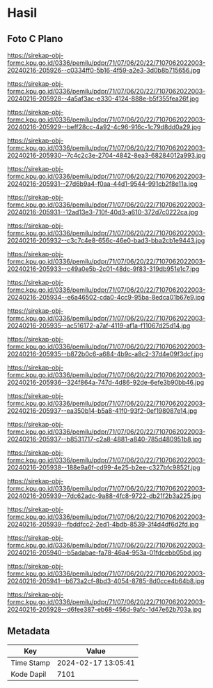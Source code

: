 # Hasil

## Foto C Plano

https://sirekap-obj-formc.kpu.go.id/0336/pemilu/pdpr/71/07/06/20/22/7107062022003-20240216-205926--c0334ff0-5b16-4f59-a2e3-3d0b8b715656.jpg

https://sirekap-obj-formc.kpu.go.id/0336/pemilu/pdpr/71/07/06/20/22/7107062022003-20240216-205928--4a5af3ac-e330-4124-888e-b5f355fea26f.jpg

https://sirekap-obj-formc.kpu.go.id/0336/pemilu/pdpr/71/07/06/20/22/7107062022003-20240216-205929--beff28cc-4a92-4c96-916c-1c79d8dd0a29.jpg

https://sirekap-obj-formc.kpu.go.id/0336/pemilu/pdpr/71/07/06/20/22/7107062022003-20240216-205930--7c4c2c3e-2704-4842-8ea3-68284012a993.jpg

https://sirekap-obj-formc.kpu.go.id/0336/pemilu/pdpr/71/07/06/20/22/7107062022003-20240216-205931--27d6b9a4-f0aa-44d1-9544-991cb2f8e11a.jpg

https://sirekap-obj-formc.kpu.go.id/0336/pemilu/pdpr/71/07/06/20/22/7107062022003-20240216-205931--12ad13e3-710f-40d3-a610-372d7c0222ca.jpg

https://sirekap-obj-formc.kpu.go.id/0336/pemilu/pdpr/71/07/06/20/22/7107062022003-20240216-205932--c3c7c4e8-656c-46e0-bad3-bba2cb1e9443.jpg

https://sirekap-obj-formc.kpu.go.id/0336/pemilu/pdpr/71/07/06/20/22/7107062022003-20240216-205933--c49a0e5b-2c01-48dc-9f83-319db951e1c7.jpg

https://sirekap-obj-formc.kpu.go.id/0336/pemilu/pdpr/71/07/06/20/22/7107062022003-20240216-205934--e6a46502-cda0-4cc9-95ba-8edca01b67e9.jpg

https://sirekap-obj-formc.kpu.go.id/0336/pemilu/pdpr/71/07/06/20/22/7107062022003-20240216-205935--ac516172-a7af-4119-af1a-f11067d25d14.jpg

https://sirekap-obj-formc.kpu.go.id/0336/pemilu/pdpr/71/07/06/20/22/7107062022003-20240216-205935--b872b0c6-a684-4b9c-a8c2-37d4e09f3dcf.jpg

https://sirekap-obj-formc.kpu.go.id/0336/pemilu/pdpr/71/07/06/20/22/7107062022003-20240216-205936--324f864a-747d-4d86-92de-6efe3b90bb46.jpg

https://sirekap-obj-formc.kpu.go.id/0336/pemilu/pdpr/71/07/06/20/22/7107062022003-20240216-205937--ea350b14-b5a8-41f0-93f2-0ef198087e14.jpg

https://sirekap-obj-formc.kpu.go.id/0336/pemilu/pdpr/71/07/06/20/22/7107062022003-20240216-205937--b8531717-c2a8-4881-a840-785d480951b8.jpg

https://sirekap-obj-formc.kpu.go.id/0336/pemilu/pdpr/71/07/06/20/22/7107062022003-20240216-205938--188e9a6f-cd99-4e25-b2ee-c327bfc9852f.jpg

https://sirekap-obj-formc.kpu.go.id/0336/pemilu/pdpr/71/07/06/20/22/7107062022003-20240216-205939--7dc62adc-9a88-4fc8-9722-db21f2b3a225.jpg

https://sirekap-obj-formc.kpu.go.id/0336/pemilu/pdpr/71/07/06/20/22/7107062022003-20240216-205939--fbddfcc2-2ed1-4bdb-8539-3f4d4df6d2fd.jpg

https://sirekap-obj-formc.kpu.go.id/0336/pemilu/pdpr/71/07/06/20/22/7107062022003-20240216-205940--b5adabae-fa78-46a4-953a-01fdcebb05bd.jpg

https://sirekap-obj-formc.kpu.go.id/0336/pemilu/pdpr/71/07/06/20/22/7107062022003-20240216-205941--b673a2cf-8bd3-4054-8785-8d0cce4b64b8.jpg

https://sirekap-obj-formc.kpu.go.id/0336/pemilu/pdpr/71/07/06/20/22/7107062022003-20240216-205928--d6fee387-eb68-456d-9afc-1d47e62b703a.jpg


## Metadata

| Key        | Value               |
| ---------- | ------------------- |
| Time Stamp | 2024-02-17 13:05:41 |
| Kode Dapil | 7101                |



